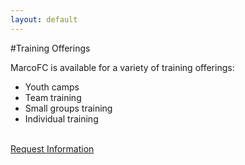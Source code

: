 ```yaml
---
layout: default
---
```


#Training Offerings

MarcoFC is available for a variety of training offerings:

* Youth camps
* Team training
* Small groups training
* Individual training

<br />
<a class="btn btn-success btn-lg" href="mailto:marco@campover.de?subject=MarcoFC Soccer Training">Request Information</a>
